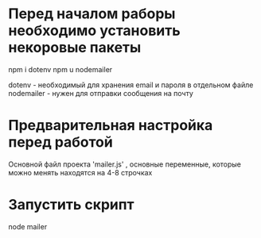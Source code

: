 # Перед началом раборы необходимо установить некоровые пакеты

npm i dotenv
npm u nodemailer

dotenv - необходимый для хранения email и пароля в отдельном файле
nodemailer - нужен для отправки сообщения на почту

# Предварительная настройка перед работой

Основной файл проекта 'mailer.js' , основные переменные, которые можно менять находятся на 4-8 строчках

# Запустить скрипт

node mailer
